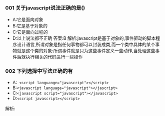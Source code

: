### 001 关于javascript说法正确的是()

* A:它是面向对象
* B:它是基于对象的
* C:它是面向过程的
* D:以上说法都不正确
答案:B
解析:javascript是基于对象的,事件驱动的脚本程序设计语言,所谓对象是指任何事物都可以封装成类,而一个类中具体的某个事物就是这个类的对象:所谓事件就是只为这些事件定义一些动作,当处理这些事件后就执行相关的代码进行一些操作

### 002 下列选择中写法正确的有
* A:``` <script languange="javascript"></script>```
* B:```<javascript language="javascript"></jascript> ```
* C:```<javascript script="javascript"></javascript>```
* D:```<script javascript></script>```

解析:<script language="javascript">用来告诉浏览器,这是用javascript写的程序,需要调动相应的解释程序进行解释
### 003 请选择对javascript理解有误的项()

* A:Jscript是javascriot的简称
* B:javascript是网警公司开发的一种java脚本语言,其目的是为了简化java开发难度
* C:Firefox和IE存在着大量兼容性问题,其主要原因在于他们对javascript的支持不同
* D: Ajax技术一定要使用javascript
答案:AB
Javascript,简称JS,它是通过嵌入或者调入标准的HTML语言来实现的,Ajax的全称是Asynchronous javascript and XML,基于XML的异步javascript firefox和IE存在大量兼容性问题,主要原因是他们对web标准的支持不同

### 1.2 字符串

### 004 如何截取字符串www.itclan.cn 中的itclan？

解析:采用substr方法
定义和用法:substr方法用于返回一个从指定位置开始的指定长度的子字符串
语法:stringObject.substr(start,[,length]);
参数描述:
* start必需:它是所需的子字符串的起始位置,字符串中的第一个字符串的缩影为0
* length可选,指定返回的子字符串中应包括的字符个数
示例代码
```
    var siteurl = 'www.itclan.cn' 
    var result = siteurl.substr(4,5);
    console.log(result);
```
### 005 判断字符串是否是这样组成的,第一个必须是字母,后面可以是字母,数字,下划线,总长度为5~20

解析:采用正则的匹配方法,^[a-z]是匹配小写的26个字母,[A_Z]是匹配大写的26个字母,{n}表示匹配几位,\w,表示任意的字母,数字,下划线
注意:正则有大小写之分
代码如下:
```
var c = /^[a-zA-Z]{1}\w{4,19}/
```
### 006编写一个方法,求一个字符串的长度

代码如下
```
    function getLength(str){
       return str.length;
    }
    var result = getLength("www.itclan.cn")

```
### 007 给你一个字符串string="adadfdsetffqdijsdjkfjskgskgksd";要求你找出里面的字符串qdijs使用javascript实现
解析:这里要用到indexOf()
返回字符indexof(string)中字符串string在父串首次出现的位置,从0开始,没有返回-1,方便判断和截取字符串
代码如下:
```
    var str =  "adadfdsetffqdijsdjkfjskgskgksd";
    var search = "qdijs";
    var start = str.indexOf(search);
    var result = str.substring(start,start+search.length);
```

### 008 如何获取浏览器URL中查询字符串的参数
解析:
```
    function getQuery(name){
       var reg = new RegExp("^(^|&)"+name+"=([^&]*)(&|$)");
       var r = window.location.search.substr(1).match(reg);
       if(r!=null){
           return unescape(r[2]);
           return null;
       }
    }
```
### 009 如何实现一个删除字符串左边空白字符的方法?

解析:
去掉字符串左边的空格
```
    function leftTrim(str){
        return str.replace(/^\s*/g,"");  // ^符号表示从头开始(即左边)进行匹配
    }
```

### 10 javascript的typeof都返回那些数据类型?

解析:undefined,boolean,string,number,null,Object,function

### 11. 写出一下语句运算结果的语句:
* A. typeof(null)
* B. typeof(undefined)
* C. typeof(NaN)
* D. typeof(NaN==undefined)
解析:
A. Object B:undefined C:number D:boolean

### 12 "5"+3的结果是多少?为什么
解析:结果说是53,这时的"5"是一个字符串,“+”,起的作用,不是相加,所以结果是53

### 13 请自定义一个函数,实现字符串反转

解析:javascript实现字符串反转,主要把字符串从末尾开始的每一个元素截取后,在重新组成一个新的字符串,代码如下:
```
    function revStr(str){
       var tmpStr = "";
       for(var l = str.length-1;l>=0;l--){
           tmpStr+= str.charAt(1);
       }
       return tmpStr;
    }
    var str = "abcdef";
    console.log(revStr(str));
``` 

### 14 字符串操作主要有那些

1. 求字符串长
2. 字符串赋值
3. 连接字符串操作
4. 求子串
5. 字符串定位
6. 子串定位
7. 字符串插入
8. 字符串删除
9. 字符串替换

### 15. 变量,javascript中变量声明有var与无var的区别

解析:
javascript中变量声明的作用域是以函数为单位的,在函数内部,有var与无var声明的变量是不一样的,有var声明的是局部变量,没var声明的是全局变量,在javascript的函数作用域内,声明的变量或内部函数在函数体内都是可见的,这意味着,函数在定义之前可能已经可用,函数定义有两种方式,一种是函数定义表大会,一种是函数声明语句,函数声明语句被提前到外部脚本或外部函数作用域的顶部,所以以这种方式声明的函数,可以被它定义之前出现的代码所调用,而函数定义表达式中,变量的声明被提前了,但是给变量的赋值是不会提前的,所以以表达式方式定义的函数在函数定义之前无法调用

在全局作用域内声明变量时,有var和无var是有区别的,使用var语句重复声明语句时合法且无害的,如果重复声明且带有赋值,那么就和一般的赋值语句没有差别,如果尝试读取没有声明过的变量,

### 16. 在javascript中,以下那个变量名hi非法的

A. Name B. 9Name C. Name_a  D. Name9

### 17. 在javascript中,全局变量在函数外声明,并可以从脚本的任意位置访问
解析:全局变量无论是在函数内部还是外部都可以访问,而局部变量只能在函数内部访问

### 18. javascript中如何检测一个变量是一个string类型,请写出函数实现

解析: 
```
var str = "hello world";
function isString(str){
    if(typeof str == "string" || str.constructor == String){
       return true;
    }else{
       return false;
    }
}

```

### 19 计算下面的变量值

```
    var a = (Math.PI++);
    var b = (Math.PI++);
    alert(a);
    alert(b);
```
解析:Math.PI是圆周率数值,输出是3.14592653589793,没有改变,说明系统对象的属性是只读的

### 20 有一个字符串abcd-ef-ghi,请用javascript将他处理成ghi&ef&abcd

解析: 
```
    var str = "abcd-ef-ghi";
    var arr1 =  str.split("-");
    var result =  arr1.reverse().join("&");
```
### 21 undefined变量和undeclared变量分别指什么?

解析:根本区别在于,undefined是javascript语言类型,而undeclared却实一种javascript语法错误,在javascript中两个表示空的值,undefined和null,其中比较有用的是undefined,undefined是一个值为undefined的类型,javascript语言也定义了一个全局变量,它的值是undefined,这个变量也成为undefined,但是这个变量不是一个常量,也不是一个关键字,这意味着他的值可以轻易被覆盖,为了能够避免可能对undefined值的改变,一个常用的技巧是使用一个传递到匿名包装器的额外参数,在调用时,这个参数不会获取任何值

而undeclared则是一种语法错误,其实访问undeclared的变量并非会中断浏览器执行,在浏览器运行上下文中,undeclared出来的变量简单可以认为没有var a这样的定义变量,JavaScript引擎执行的时候,由于无法找到其对应的上下文(scope),所以会简单的认为该变量是全局的变量,就会回吧该变量定义到window中去

### 22. javascript的两种变量范围有什么不同?

解析:全局变量:当前页面内有效
     局部变量:方法内有效

### 23 列举javascript中的数据类型

解析:
原始数据类型：
1. undefined类型 
undefined类型只有一个值,就会undefined,当声明变量为初始化时,该变量默认就是undefined,如果函数没有返回值,也会显示undefined

2. Null类型
Null类型(空型)只有一个值,就是Null

undefined实际上是从null派生而来的,所以显示true
undefined是申明了变量但未赋值,null是找不到对象

3. Boolean类型
非0即真,0可以看成false

4. Number类型

Number类型中所有值都在最大值和最小值之间,如果非数字NaN(niot a number)是一个特殊的值,判断是否是数字用isNaN()

5. String类型

理论上String可以无限制存放unicode字符,赋值是双引号和单引号都一样

复合数据类型:
function 函数类型[*]object对象类型,object本质是由一组无序的名值对组成的
array数组类型(它是一种特护的object对象类型),检查一个不变量的数据类型

### 024 javascript中基本数据类型有哪些?与primitive数据类型有哪些不同?

解析:在javascript中有4种基本的数据类型：数值(整数和实数),字符串型(用""或''扩起来的字符或数值),布尔型(用true或false表示),和空值,在javascript的基本类型中的数据可以是常量,也可以是变量
primitive数据类型有:byte(字节),short(短整型),int(整型),long(长整型),float(浮点型),double(双精度型),char(字符串)

### 27 要动态的改变层中的内容可以使用的方法有()

* A: innerHTML
* B: innerText
* C: 通过设置层的隐藏和显示来实现
* D: 通过设置层的样式属性的display属性

解析:通过改变Div的innerHTML属性动态的改变页面的内容,这种情况适合动态显示的内容较少时使用,所以,当动态显示的内容(如用户名,不能为空,占据一行时比较适合此种方法),使用mdiv.innerHTML = "html"代码,来动态改变页面内容

### 28 document.write和innerHTML的区别 
write是document对象的一个方法,是在页面里写内容,它会覆盖页面内容,是写死的,innerHTML是DOM元素对象的一个属性,用于设置内容

### 29 javascript中的三种弹出式消息提醒,分别是alert,confirm,prompt,请简要描述

1. alert 弹出警告框,在文本里面加入\n就可以换行
2. confirm: 弹出确认框,会返回布尔值,通过这个值可以判断单机时确认还是取消,tru表示单机了确认,false表示单机了取消
3. prompt-弹出输入框,单机确认,返回输入框中的值,单机取消返回null

### 36 单机一个按钮,如何刷新整个页面?

解析:首先介绍两个方法的语法
1):reload方法强迫浏览器刷新当前页面
2):location.reload([bForceGet])
参数:bForceGet,可选参数,默认为false,从客户端缓存里取当前页,如果为true,则以get方式,从服务端取最新的页面,相当于客户端单机"F5"刷新
replace方法通过指定URL来替换当前缓存历史里(客户端)的项目,因此,当使用replace方法之后,不能通过“前进”和"后退"来访问已经被替换的URL
语法：location.replace(URL);
在实际应用中,当重新刷新页面时,我们通常使用location.reload()或者是history.go(0),因为这种做法就像在是客户端单击"F5"刷新页面,所以页面的method="POST"的时候,会出现网页过期的提示,那是因为session的安全保护机制可以想到,当调用location.reload()方法时,此时aspx页面在服务端内存里已经存在,因此必定是IsPotback的,如果有这种应用,我们需要重新加载该页面,也就是说我们期望页面能够在服务端重新被创建,我们期望是Not isPostback的,这里,location.replace()就可以完成此任务,被replace的页面每次都在服务器端重新生成

### 037 javascript中获取元素有那几种方式?

解析:
1. document.getElementById()用于获得名为ID值的元素
2. document.myform.xxx 按照层次结构来获取
3. document.getElementsByTagName()用于获取所有的名字相同的元素

### 38 怎样创建,查找,删除DOM节点,如何修改DOM相应的属性?

解析:
创建DOM节点:var odiv = document.createElement('div');
查找DOM节点:getElementByID();
删除DOM节点:document.body.removeChild(oP);

### 41 nodeType是用来干什么?空白节点的nodeType等于多少?

解析:nodeType是用来判断节点类型的,nodeType等于3

### 43: 怎样添加,移除,复制,创建节点和查找节点?

解析:
appendChild添加节点
removeChild移除节点
cloneNode复制节点
createElement创建元素
getElementById,getElementsByTagName,getElementsByName查找节点

### 44 写出7个操作HTMLDOM对象的方法?

解析:getElementById(id)获取带有指定id的节点(元素)
removeChild(node):删除子节点(元素)
appendChild(node):插入新的子节点元素
createElement():用指定的标记名创建新的Element节点对象
createAttribute():用于指定名字创建新的Attr节点对象

### 45 列举文档对象模型DOM里document的常用查找的访问节点方法?

解析:
document.getElementById根据与爱尿素id查找元素 
document.getElementsByName根据元素name查找元素 
document.getElemetsByTagName根据标签名查找元素 

### 47 请说明javascript中的nodeName,nodeValue,和nodeType的区别

解析:
1. nodeName,nodeName属性含有某个节点的名称

* 元素节点的nodeName是标签名称
* 属性节点的nodeName是属性名称
* 文本节点的nodeName永远是#text 
* 文档节点的nodeName永远是#document

注意:nodeName所包含的XML元素的的标签名称永远是大写的
2. nodeValue

对于文本节点,nodeValue属性包含文本
对于属性节点,nodeValue属性包含属性值
nodeValue属性对于文档节点和元素节点是不可用的

3. nodeType

nodeType属性可返回节点的类型,最重要的节点类型是:

### 48 实现输出document对象中的所有成员的名称和类型

### 52 关键字与保留字的区别

解析:
从字面含义上理解,保留字是语言中已经定义过的字,使用者补鞥在将这些字作为变量名或过程名使用,而关键字则指在语言中有特定的含义,成为语法中一部分的那些字,在一些语言中,一些保留字可能并没有应用于当前的语法中,这就成了保留字与关键字的区别,一般出现这种情况可能是由于考虑了拓展性

### 53 javascript中有几种循环语句的写法?

解析:
1. for循环结构语句(可以嵌套)
2. for-in循环结构语句
3. while循环语句结构
4. do-whild循环语句结构

